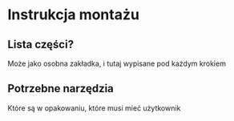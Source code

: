 # Instrukcja montażu

## Lista części? 
Może jako osobna zakładka, i tutaj wypisane pod każdym krokiem 
## Potrzebne narzędzia
Które są w opakowaniu, które musi mieć użytkownik